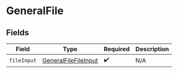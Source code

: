 # GeneralFile


## Fields

| Field                                                                   | Type                                                                    | Required                                                                | Description                                                             |
| ----------------------------------------------------------------------- | ----------------------------------------------------------------------- | ----------------------------------------------------------------------- | ----------------------------------------------------------------------- |
| `fileInput`                                                             | [GeneralFileFileInput](../../models/components/GeneralFileFileInput.md) | :heavy_check_mark:                                                      | N/A                                                                     |